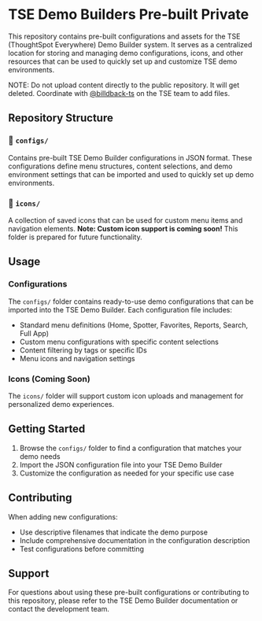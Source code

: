 # TSE Demo Builders Pre-built Private

This repository contains pre-built configurations and assets for the TSE (ThoughtSpot Everywhere) Demo Builder system. It serves as a centralized location for storing and managing demo configurations, icons, and other resources that can be used to quickly set up and customize TSE demo environments.

NOTE: Do not upload content directly to the public repository.  It will get deleted.  Coordinate with [@billdback-ts](https://github.com/billdback-ts) on the TSE team to add files.

## Repository Structure

### 📁 `configs/`
Contains pre-built TSE Demo Builder configurations in JSON format. These configurations define menu structures, content selections, and demo environment settings that can be imported and used to quickly set up demo environments.

### 📁 `icons/`
A collection of saved icons that can be used for custom menu items and navigation elements. **Note: Custom icon support is coming soon!** This folder is prepared for future functionality.

## Usage

### Configurations
The `configs/` folder contains ready-to-use demo configurations that can be imported into the TSE Demo Builder. Each configuration file includes:
- Standard menu definitions (Home, Spotter, Favorites, Reports, Search, Full App)
- Custom menu configurations with specific content selections
- Content filtering by tags or specific IDs
- Menu icons and navigation settings

### Icons (Coming Soon)
The `icons/` folder will support custom icon uploads and management for personalized demo experiences.

## Getting Started

1. Browse the `configs/` folder to find a configuration that matches your demo needs
2. Import the JSON configuration file into your TSE Demo Builder
3. Customize the configuration as needed for your specific use case

## Contributing

When adding new configurations:
- Use descriptive filenames that indicate the demo purpose
- Include comprehensive documentation in the configuration description
- Test configurations before committing

## Support

For questions about using these pre-built configurations or contributing to this repository, please refer to the TSE Demo Builder documentation or contact the development team. 